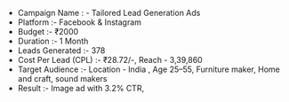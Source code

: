 - Campaign Name : - Tailored Lead Generation Ads
- Platform :-  Facebook & Instagram  
- Budget :- ₹2000 
- Duration :- 1 Month
- Leads Generated :- 378
- Cost Per Lead (CPL) :-  ₹28.72/-, Reach - 3,39,860
- Target Audience :- Location - India , Age 25–55, Furniture maker, Home and craft, sound makers
- Result :- Image ad with 3.2% CTR, 
